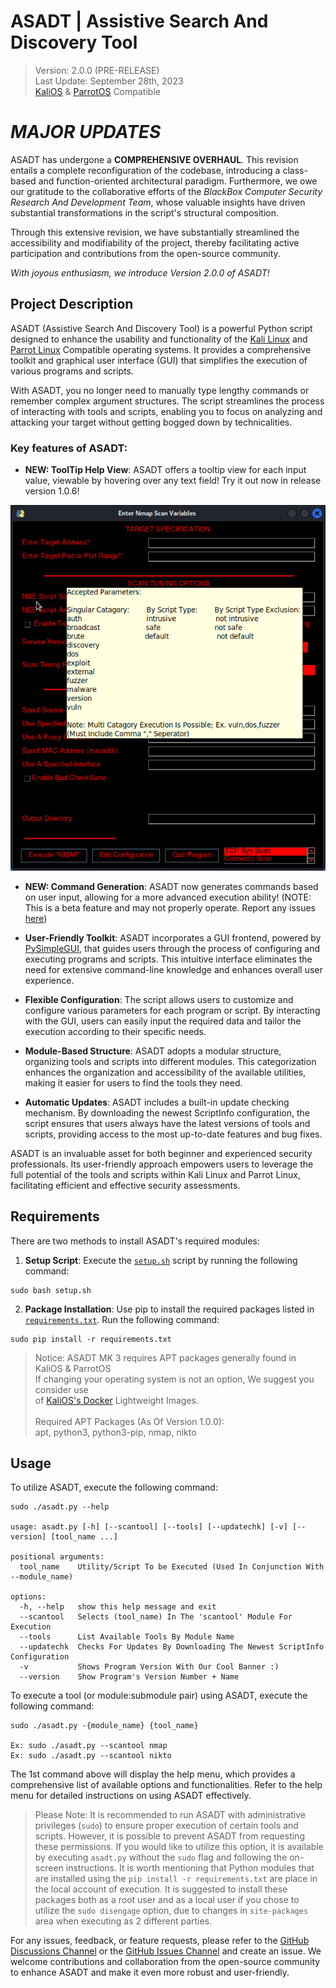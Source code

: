 # ASADT | Assistive Search And Discovery Tool
> Version: 2.0.0 (PRE-RELEASE) <br>
> Last Update: September 28th, 2023 <br>
> [KaliOS](https://www.kali.org) & [ParrotOS](https://www.parrotsec.org) Compatible


# ***MAJOR UPDATES***
ASADT has undergone a **COMPREHENSIVE OVERHAUL**. This revision entails a complete reconfiguration of the codebase, introducing a class-based and function-oriented architectural paradigm. Furthermore, we owe our gratitude to the collaborative efforts of the *BlackBox Computer Security Research And Development Team*, whose valuable insights have driven substantial transformations in the script's structural composition.

Through this extensive revision, we have substantially streamlined the accessibility and modifiability of the project, thereby facilitating active participation and contributions from the open-source community.

*With joyous enthusiasm, we introduce Version 2.0.0 of ASADT!*

## Project Description

ASADT (Assistive Search And Discovery Tool) is a powerful Python script designed to enhance the usability and functionality of the [Kali Linux](https://www.kali.org) and [Parrot Linux](https://www.parrotsec.org) Compatible operating systems. It provides a comprehensive toolkit and graphical user interface (GUI) that simplifies the execution of various programs and scripts.

With ASADT, you no longer need to manually type lengthy commands or remember complex argument structures. The script streamlines the process of interacting with tools and scripts, enabling you to focus on analyzing and attacking your target without getting bogged down by technicalities.

### Key features of ASADT:

- **NEW: ToolTip Help View**: ASADT offers a tooltip view for each input value, viewable by hovering over any text field! Try it out now in release version 1.0.6!

![](.github/images/tooltip_help_example.png)

- **NEW: Command Generation**: ASADT now generates commands based on user input, allowing for a more advanced execution ability! (NOTE: This is a beta feature and may not properly operate. Report any issues [here](https://github.com/odf-community/ASADT3/issues))

- **User-Friendly Toolkit**: ASADT incorporates a GUI frontend, powered by [PySimpleGUI](https://github.com/PySimpleGUI/PySimpleGUI), that guides users through the process of configuring and executing programs and scripts. This intuitive interface eliminates the need for extensive command-line knowledge and enhances overall user experience.

- **Flexible Configuration**: The script allows users to customize and configure various parameters for each program or script. By interacting with the GUI, users can easily input the required data and tailor the execution according to their specific needs.

- **Module-Based Structure**: ASADT adopts a modular structure, organizing tools and scripts into different modules. This categorization enhances the organization and accessibility of the available utilities, making it easier for users to find the tools they need.

- **Automatic Updates**: ASADT includes a built-in update checking mechanism. By downloading the newest ScriptInfo configuration, the script ensures that users always have the latest versions of tools and scripts, providing access to the most up-to-date features and bug fixes.

ASADT is an invaluable asset for both beginner and experienced security professionals. Its user-friendly approach empowers users to leverage the full potential of the tools and scripts within Kali Linux and Parrot Linux, facilitating efficient and effective security assessments.

## Requirements

There are two methods to install ASADT's required modules:

1. **Setup Script**: Execute the [`setup.sh`](setup.sh) script by running the following command:

````
sudo bash setup.sh
````

2. **Package Installation**: Use pip to install the required packages listed in [`requirements.txt`](requirements.txt). Run the following command:

````
sudo pip install -r requirements.txt
````

> Notice: ASADT MK 3 requires APT packages generally found in KaliOS & ParrotOS <br>
> If changing your operating system is not an option, We suggest you consider use <br>
> of [KaliOS's Docker](https://hub.docker.com/search?q=kalilinux&operating_system=linux%2Cwindows&architecture=arm%2Carm64%2Camd64) Lightweight Images. <br> <br>
> Required APT Packages (As Of Version 1.0.0): <br>
> apt, python3, python3-pip, nmap, nikto


## Usage
To utilize ASADT, execute the following command:

````
sudo ./asadt.py --help

usage: asadt.py [-h] [--scantool] [--tools] [--updatechk] [-v] [--version] [tool_name ...]

positional arguments:
  tool_name    Utility/Script To be Executed (Used In Conjunction With --module_name)

options:
  -h, --help   show this help message and exit
  --scantool   Selects (tool_name) In The 'scantool' Module For Execution
  --tools      List Available Tools By Module Name
  --updatechk  Checks For Updates By Downloading The Newest ScriptInfo Configuration
  -v           Shows Program Version With Our Cool Banner :)
  --version    Show Program's Version Number + Name
````

To execute a tool (or module:submodule pair) using ASADT, execute the following command:

````
sudo ./asadt.py -{module_name} {tool_name}

Ex: sudo ./asadt.py --scantool nmap
Ex: sudo ./asadt.py --scantool nikto
````

The 1st command above will display the help menu, which provides a comprehensive list of available options and functionalities. Refer to the help menu for detailed instructions on using ASADT effectively.

> Please Note: It is recommended to run ASADT with administrative privileges (`sudo`) to ensure proper execution of certain tools and scripts. However, it is possible to prevent ASADT from requesting these permissions. If you would like to utilize this option, it is available by executing `asadt.py` without the `sudo` flag and following the on-screen instructions. It is worth mentioning that Python modules that are installed using the `pip install -r requirements.txt` are place in the local account of execution. It is suggested to install these packages both as a root user and as a local user if you chose to utilize the `sudo disengage` option, due to changes in `site-packages` area when executing as 2 different parties.

For any issues, feedback, or feature requests, please refer to the [GitHub Discussions Channel](https://github.com/odf-community/ASADT3/discussions) or the [GitHub Issues Channel](https://github.com/odf-community/ASADT3/issues) and create an issue. We welcome contributions and collaboration from the open-source community to enhance ASADT and make it even more robust and user-friendly.